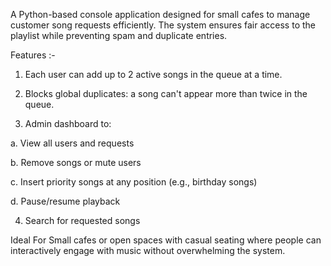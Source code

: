 A Python-based console application designed for small cafes to manage customer song requests efficiently. The system ensures fair access to the playlist while preventing spam and duplicate entries.

Features :-

1) Each user can add up to 2 active songs in the queue at a time.

2) Blocks global duplicates: a song can't appear more than twice in the queue.

3) Admin dashboard to:

a. View all users and requests

b. Remove songs or mute users

c. Insert priority songs at any position (e.g., birthday songs)

d. Pause/resume playback

4) Search for requested songs

Ideal For
Small cafes or open spaces with casual seating where people can interactively engage with music without overwhelming the system.


